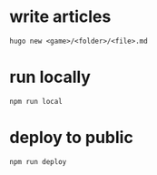 # write articles

```
hugo new <game>/<folder>/<file>.md
```

# run locally

```
npm run local
```

# deploy to public

```
npm run deploy
```